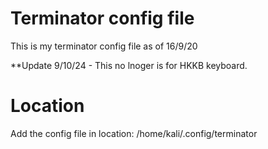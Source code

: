 # Terminator config file
This is my terminator config file as of 16/9/20

**Update
9/10/24 - This no lnoger is for HKKB keyboard.

# Location
Add the config file in location: /home/kali/.config/terminator
